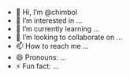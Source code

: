 - 👋 Hi, I’m @chimbol
- 👀 I’m interested in ...
- 🌱 I’m currently learning ...
- 💞️ I’m looking to collaborate on ...
- 📫 How to reach me ...
- 😄 Pronouns: ...
- ⚡ Fun fact: ...

<!---
chimbol/chimbol is a ✨ special ✨ repository because its `README.md` (this file) appears on your GitHub profile.
You can click the Preview link to take a look at your changes.
--->
